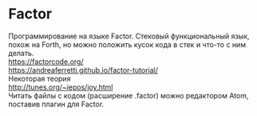 # Factor 
Программирование на языке Factor.
Стековый функциональный язык, похож на Forth, но можно положить кусок кода в стек и что-то с ним делать.  
https://factorcode.org/  
https://andreaferretti.github.io/factor-tutorial/  
Некоторая теория  
http://tunes.org/~iepos/joy.html  
Читать файлы с кодом (расширение .factor) можно редактором Atom, поставив плагин для Factor.
